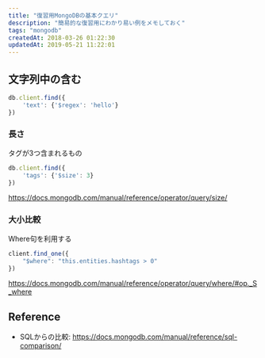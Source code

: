 ```yaml
---
title: "復習用MongoDBの基本クエリ"
description: "簡易的な復習用にわかり易い例をメモしておく"
tags: "mongodb"
createdAt: 2018-03-26 01:22:30
updatedAt: 2019-05-21 11:22:01
---
```


## 文字列中の含む

```javascript
db.client.find({
    'text': {'$regex': 'hello'}
})
```

### 長さ

タグが3つ含まれるもの

```js
db.client.find({
    'tags': {'$size': 3}
})
```

https://docs.mongodb.com/manual/reference/operator/query/size/

### 大小比較

Where句を利用する

```js
client.find_one({
    "$where": "this.entities.hashtags > 0"
})
```

https://docs.mongodb.com/manual/reference/operator/query/where/#op._S_where

## Reference

- SQLからの比較: https://docs.mongodb.com/manual/reference/sql-comparison/
